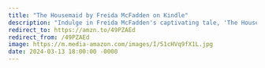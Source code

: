```yaml
---
title: "The Housemaid by Freida McFadden on Kindle"
description: "Indulge in Freida McFadden's captivating tale, 'The Housemaid,' now available on Kindle. Immerse yourself in a world of secrets, scandals, and unexpected twists as you follow the gripping journey of a housemaid navigating through the complexities of a wealthy household. Unveil the mysteries that lie behind closed doors – a compelling read at your fingertips! #affiliate #ad"
redirect_to: https://amzn.to/49PZAEd
redirect_from: /49PZAEd
image: https://m.media-amazon.com/images/I/51cHVq9fX1L.jpg
date: 2024-03-13 18:00:00 -0000
---
```

